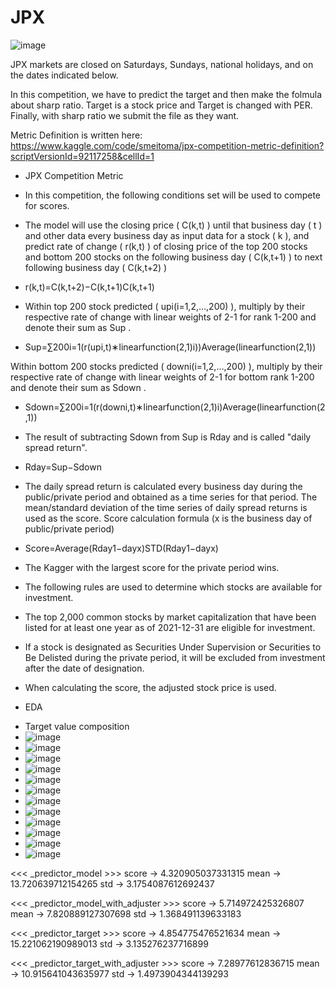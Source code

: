 # JPX

![image](https://user-images.githubusercontent.com/100894816/173004184-5bcfbd26-b92d-44f9-9257-ed6fb318e73b.png)

JPX markets are closed on Saturdays, Sundays, national holidays, and on the dates indicated below.


In this competition, we have to predict the target and then make the folmula about sharp ratio.
Target is a stock price and Target is changed with PER. Finally, with sharp ratio we submit the file as they want.

Metric Definition is written here:
https://www.kaggle.com/code/smeitoma/jpx-competition-metric-definition?scriptVersionId=92117258&cellId=1

* JPX Competition Metric
 - In this competition, the following conditions set will be used to compete for scores.

- The model will use the closing price ( C(k,t) ) until that business day ( t ) and other data every business day as input data for a stock ( k ), and predict rate of change ( r(k,t) ) of closing price of the top 200 stocks and bottom 200 stocks on the following business day ( C(k,t+1) ) to next following business day ( C(k,t+2) )

* r(k,t)=C(k,t+2)−C(k,t+1)C(k,t+1)
 
- Within top 200 stock predicted ( upi(i=1,2,…,200) ), multiply by their respective rate of change with linear weights of 2-1 for rank 1-200 and denote their sum as  Sup .

* Sup=∑200i=1(r(upi,t)∗linearfunction(2,1)i))Average(linearfunction(2,1))
 
Within bottom 200 stocks predicted ( downi(i=1,2,…,200) ), multiply by their respective rate of change with linear weights of 2-1 for bottom rank 1-200 and denote their sum as  Sdown .

* Sdown=∑200i=1(r(downi,t)∗linearfunction(2,1)i)Average(linearfunction(2,1))
 
- The result of subtracting  Sdown  from  Sup  is  Rday  and is called "daily spread return".

* Rday=Sup−Sdown
 
- The daily spread return is calculated every business day during the public/private period and obtained as a time series for that period. The mean/standard deviation of the time series of daily spread returns is used as the score. Score calculation formula (x is the business day of public/private period)

* Score=Average(Rday1−dayx)STD(Rday1−dayx)
 
- The Kagger with the largest score for the private period wins.

- The following rules are used to determine which stocks are available for investment.

* The top 2,000 common stocks by market capitalization that have been listed for at least one year as of 2021-12-31 are eligible for investment.

- If a stock is designated as Securities Under Supervision or Securities to Be Delisted during the private period, it will be excluded from investment after the date of designation.

- When calculating the score, the adjusted stock price is used.


* EDA
- Target value composition
- ![image](https://user-images.githubusercontent.com/100894816/177025325-a720bb14-589a-48c9-85c2-2b0ba4744e6a.png)
- ![image](https://user-images.githubusercontent.com/100894816/177025355-50eaa679-29b7-4981-a135-06b08fa5cfa1.png)
- ![image](https://user-images.githubusercontent.com/100894816/177025366-51e11a27-ed81-49fb-bec1-4f7813363e27.png)
- ![image](https://user-images.githubusercontent.com/100894816/177025383-ae25ffeb-49bc-415c-a057-4501c594ac97.png)
- ![image](https://user-images.githubusercontent.com/100894816/177025391-2f0e4ab4-9930-4c47-aa13-63d51668b2af.png)
- ![image](https://user-images.githubusercontent.com/100894816/177025394-cb776b4f-3a08-434e-ba30-af18601a0691.png)
- ![image](https://user-images.githubusercontent.com/100894816/177025398-a28be0f5-8791-45fd-851b-78f174501f22.png)
- ![image](https://user-images.githubusercontent.com/100894816/177025803-ba782444-9c80-4ed3-a217-9a5cd6c43b7a.png)
- ![image](https://user-images.githubusercontent.com/100894816/177025811-72fd86b1-8e07-424b-bcce-3b8297d20a29.png)
- ![image](https://user-images.githubusercontent.com/100894816/177025817-323497af-adef-46dc-9595-7ab8a71c7b56.png)
- ![image](https://user-images.githubusercontent.com/100894816/177025821-20a46a90-bae4-467e-a4b3-83b12c1f078f.png)
- ![image](https://user-images.githubusercontent.com/100894816/177025823-3a69ce71-26da-442e-a046-415e029fb8ac.png)


<<< _predictor_model >>>
score -> 4.320905037331315
mean  -> 13.720639712154265
std   -> 3.1754087612692437


<<< _predictor_model_with_adjuster >>>
score -> 5.714972425326807
mean  -> 7.820889127307698
std   -> 1.368491139633183

<<< _predictor_target >>>
score -> 4.854775476521634
mean  -> 15.221062190989013
std   -> 3.135276237716899

<<< _predictor_target_with_adjuster >>>
score -> 7.28977612836715
mean  -> 10.915641043635977
std   -> 1.4973904344139293

